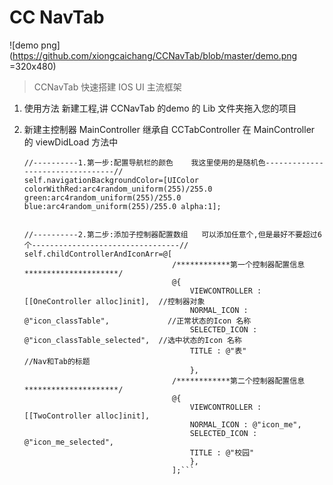# CC NavTab

![demo png](https://github.com/xiongcaichang/CCNavTab/blob/master/demo.png =320x480)


> CCNavTab  快速搭建  IOS  UI  主流框架  

1. 使用方法
	新建工程,讲 CCNavTab 的demo  的 Lib  文件夹拖入您的项目
2. 新建主控制器  MainController  继承自 CCTabController
	在   MainController 的  viewDidLoad 方法中
	
	```
    //----------1.第一步:配置导航栏的颜色    我这里使用的是随机色---------------------------------//
    self.navigationBackgroundColor=[UIColor colorWithRed:arc4random_uniform(255)/255.0 green:arc4random_uniform(255)/255.0 blue:arc4random_uniform(255)/255.0 alpha:1];


    //----------2.第二步:添加子控制器配置数组   可以添加任意个,但是最好不要超过6个---------------------------------//
    self.childControllerAndIconArr=@[
                                     /************第一个控制器配置信息*********************/
                                     @{
                                         VIEWCONTROLLER : [[OneController alloc]init],  //控制器对象
                                         NORMAL_ICON : @"icon_classTable",             //正常状态的Icon 名称
                                         SELECTED_ICON : @"icon_classTable_selected",  //选中状态的Icon 名称
                                         TITLE : @"表"                                 //Nav和Tab的标题
                                         },
                                     /************第二个控制器配置信息*********************/
                                     @{
                                         VIEWCONTROLLER : [[TwoController alloc]init],
                                         NORMAL_ICON : @"icon_me",
                                         SELECTED_ICON : @"icon_me_selected",
                                         TITLE : @"校园"
                                         },
                                     ];```



